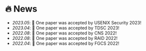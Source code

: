 # 🔥 News
- *2023.05*: 🎉 One paper was accepted by USENIX Security 2023!
- *2023.04*: 🎉 One paper was accepted by TDSC 2023!
- *2022.08*: 🎉 One paper was accepted by CNS 2022!
- *2022.08*: 🎉 One paper was accepted by RAID 2022!
- *2022.04*: 🎉 One paper was accepted by FGCS 2022!
